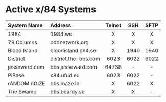 # Active x/84 Systems

| System Name | Address | Telnet | SSH | SFTP |
|:------------|:--------|:------:|:---:|:----:|
| 1984 | 1984.ws | X | X | X |
| 79 Columns | oddnetwork.org | X | X | X |
| Blood Island | bloodisland.ph4.se | X | 1940 | 1940 |
| District | district.the-bbs.com | 6023 | 6022 | 6022 |
| jesseward.com | bbs.jesseward.com | 64738 | - | - |
| PiBase | x84.ufud.eu | 6023 | 6022 | - |
| rANDOM nOIZE | bbs.maze.io | X | 6022 | X |
| The Swamp | bbs.beardy.se | X | X | - |
